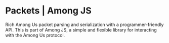 # Packets | Among JS

Rich Among Us packet parsing and serialization with a programmer-friendly API. This is part of Among JS, a simple and flexible library for interacting with the Among Us protocol.